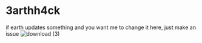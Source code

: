 # 3arthh4ck
if earth updates something and you want me to change it here, just make an issue
![download (3)](https://user-images.githubusercontent.com/79189729/163705046-9d578a84-3fd8-473e-891e-6a28a38edeae.jpg)
